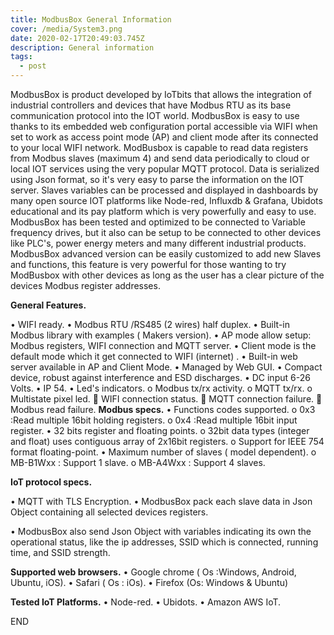```yaml
---
title: ModbusBox General Information
cover: /media/System3.png
date: 2020-02-17T20:49:03.745Z
description: General information
tags:
  - post
---
```

ModbusBox is product developed by IoTbits that   allows the integration of industrial  controllers and devices that have   Modbus RTU as its base communication protocol into the IOT world.   ModbusBox is  easy to use thanks to its embedded web  configuration portal accessible via WIFI when set to work as  access point mode (AP) and client mode after its connected  to your local  WIFI network.  ModBusbox  is capable to  read data registers  from Modbus slaves (maximum 4)  and  send data periodically  to cloud or local IOT services using the very popular MQTT protocol.  Data  is serialized    using  Json format, so it's very easy to parse the information on the IOT server. Slaves variables  can be processed and displayed in dashboards  by many open source IOT platforms like Node-red, Influxdb & Grafana,  Ubidots educational and  its pay platform which is very powerfully and easy to use.  ModbusBox   has been tested and optimized to be connected to  Variable frequency drives, but it also can be setup to be connected to other devices like PLC's, power energy meters and many different industrial products.\
ModbusBox advanced version can be easily customized to add new Slaves and functions,  this feature is very powerful for those wanting to try ModBusbox with other devices  as long as the user has a clear picture of the devices Modbus register addresses. 

**General Features.**

•	WIFI ready.  •	Modbus RTU /RS485 (2 wires) half duplex.  •	Built-in Modbus library with examples ( Makers version). •	AP mode allow setup: Modbus registers, WIFI connection and MQTT server. •	Client mode is the default mode which it get connected to WIFI (internet) .
•	Built-in web server available in AP and Client Mode.
•	Managed by Web GUI.
•	Compact device, robust against interference and ESD discharges.
•	DC input  6-26 Volts.
•	IP 54.
•	Led's indicators.
        o      Modbus tx/rx activity.
        o	MQTT tx/rx.
        o	Multistate pixel led.
             	WIFI connection status.
             	MQTT connection failure.
             	Modbus read failure.
**Modbus specs.** •	Functions codes supported.         o	0x3 :Read multiple 16bit holding registers.         o	0x4 :Read multiple 16bit input register. •	32 bits register and floating points.
        o	32bit data types (integer and float)  uses  contiguous array of  2x16bit registers.
        o	Support for IEEE 754 format floating-point.
•	Maximum number of slaves ( model dependent).
       o	MB-B1Wxx : Support  1 slave.
       o	MB-A4Wxx : Support 4 slaves.

**IoT protocol specs.** 

•	MQTT with TLS Encryption. •	ModbusBox pack each slave data  in Json Object containing all selected devices    registers. 

•	ModbusBox also send Json Object with variables indicating its own the operational status, like the ip addresses, SSID which is connected, running time, and SSID strength.

**Supported web browsers.** •	Google chrome ( Os :Windows,  Android, Ubuntu, iOS). 
•	Safari ( Os : iOs).
•	Firefox (Os: Windows & Ubuntu)

**Tested IoT Platforms.**  •	Node-red.
•	Ubidots.
•	Amazon AWS IoT.

END
